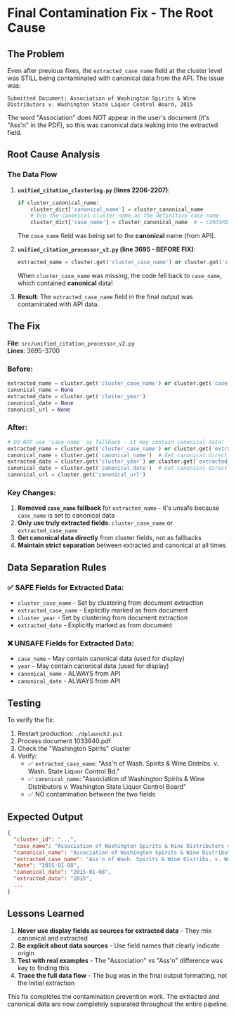 # Final Contamination Fix - The Root Cause

## The Problem

Even after previous fixes, the `extracted_case_name` field at the cluster level was STILL being contaminated with canonical data from the API. The issue was:

```
Submitted Document: Association of Washington Spirits & Wine Distributors v. Washington State Liquor Control Board, 2015
```

The word "Association" does NOT appear in the user's document (it's "Ass'n" in the PDF), so this was canonical data leaking into the extracted field.

## Root Cause Analysis

### The Data Flow

1. **`unified_citation_clustering.py` (lines 2206-2207)**:
   ```python
   if cluster_canonical_name:
       cluster_dict['canonical_name'] = cluster_canonical_name
       # Use the canonical cluster name as the definitive case name
       cluster_dict['case_name'] = cluster_canonical_name  # ← CONTAMINATION SOURCE
   ```
   
   The `case_name` field was being set to the **canonical** name (from API).

2. **`unified_citation_processor_v2.py` (line 3695 - BEFORE FIX)**:
   ```python
   extracted_name = cluster.get('cluster_case_name') or cluster.get('case_name')  # ← BUG!
   ```
   
   When `cluster_case_name` was missing, the code fell back to `case_name`, which contained **canonical** data!

3. **Result**: The `extracted_case_name` field in the final output was contaminated with API data.

## The Fix

**File**: `src/unified_citation_processor_v2.py`  
**Lines**: 3695-3700

### Before:
```python
extracted_name = cluster.get('cluster_case_name') or cluster.get('case_name')
canonical_name = None
extracted_date = cluster.get('cluster_year')
canonical_date = None
canonical_url = None
```

### After:
```python
# DO NOT use 'case_name' as fallback - it may contain canonical data!
extracted_name = cluster.get('cluster_case_name') or cluster.get('extracted_case_name')
canonical_name = cluster.get('canonical_name')  # Get canonical directly from cluster
extracted_date = cluster.get('cluster_year') or cluster.get('extracted_date')
canonical_date = cluster.get('canonical_date')  # Get canonical directly from cluster
canonical_url = cluster.get('canonical_url')
```

### Key Changes:

1. **Removed `case_name` fallback** for `extracted_name` - it's unsafe because `case_name` is set to canonical data
2. **Only use truly extracted fields**: `cluster_case_name` or `extracted_case_name`
3. **Get canonical data directly** from cluster fields, not as fallbacks
4. **Maintain strict separation** between extracted and canonical at all times

## Data Separation Rules

### ✅ SAFE Fields for Extracted Data:
- `cluster_case_name` - Set by clustering from document extraction
- `extracted_case_name` - Explicitly marked as from document
- `cluster_year` - Set by clustering from document extraction
- `extracted_date` - Explicitly marked as from document

### ❌ UNSAFE Fields for Extracted Data:
- `case_name` - May contain canonical data (used for display)
- `year` - May contain canonical data (used for display)
- `canonical_name` - ALWAYS from API
- `canonical_date` - ALWAYS from API

## Testing

To verify the fix:

1. Restart production: `./dplaunch2.ps1`
2. Process document 1033940.pdf
3. Check the "Washington Spirits" cluster
4. Verify:
   - ✅ `extracted_case_name`: "Ass'n of Wash. Spirits & Wine Distribs. v. Wash. State Liquor Control Bd."
   - ✅ `canonical_name`: "Association of Washington Spirits & Wine Distributors v. Washington State Liquor Control Board"
   - ✅ NO contamination between the two fields

## Expected Output

```json
{
  "cluster_id": "...",
  "case_name": "Association of Washington Spirits & Wine Distributors v. Washington State Liquor Control Board",
  "canonical_name": "Association of Washington Spirits & Wine Distributors v. Washington State Liquor Control Board",
  "extracted_case_name": "Ass'n of Wash. Spirits & Wine Distribs. v. Wash. State Liquor Control Bd.",
  "date": "2015-01-08",
  "canonical_date": "2015-01-08",
  "extracted_date": "2015",
  ...
}
```

## Lessons Learned

1. **Never use display fields as sources for extracted data** - They mix canonical and extracted
2. **Be explicit about data sources** - Use field names that clearly indicate origin
3. **Test with real examples** - The "Association" vs "Ass'n" difference was key to finding this
4. **Trace the full data flow** - The bug was in the final output formatting, not the initial extraction

This fix completes the contamination prevention work. The extracted and canonical data are now completely separated throughout the entire pipeline.

